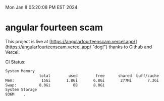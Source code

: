 Mon Jan  8 05:20:08 PM EST 2024

# angular fourteen scam


This project is live at [https://angularfourteenscam.vercel.app/](https://angularfourteenscam.vercel.app/ "dog!") thanks to Github and Vercel.

CI Status: 

```bash
System Memory
               total        used        free      shared  buff/cache   available
Mem:            15Gi       1.8Gi       6.8Gi       277Mi       7.3Gi        13Gi
Swap:          8.0Gi          0B       8.0Gi
System Storage
936M	.
